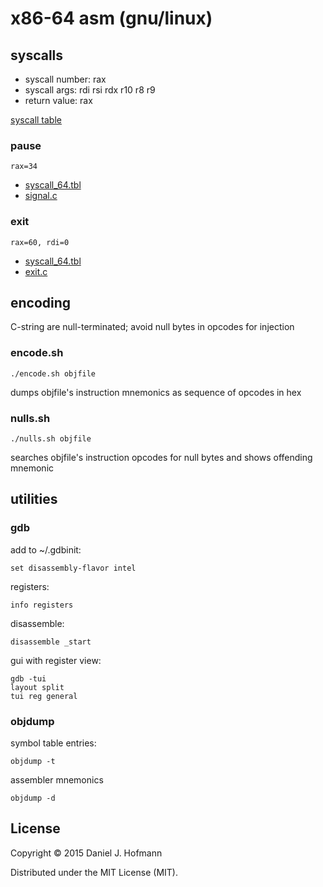 # x86-64 asm (gnu/linux)


## syscalls

* syscall number: rax
* syscall args: rdi rsi rdx r10 r8 r9
* return value: rax

[syscall table](https://github.com/torvalds/linux/blob/567cfea99af61ef19da42f8491da98cf94a4d166/arch/x86/syscalls/syscall_64.tbl#L9-L331)


### pause

    rax=34

* [syscall_64.tbl](https://github.com/torvalds/linux/blob/567cfea99af61ef19da42f8491da98cf94a4d166/arch/x86/syscalls/syscall_64.tbl#L43)
* [signal.c](https://github.com/torvalds/linux/blob/567cfea99af61ef19da42f8491da98cf94a4d166/kernel/signal.c#L3550-L3557)


### exit

    rax=60, rdi=0

* [syscall_64.tbl](https://github.com/torvalds/linux/blob/567cfea99af61ef19da42f8491da98cf94a4d166/arch/x86/syscalls/syscall_64.tbl#L69)
* [exit.c](https://github.com/torvalds/linux/blob/567cfea99af61ef19da42f8491da98cf94a4d166/kernel/exit.c#L843-L846)


## encoding

C-string are null-terminated; avoid null bytes in opcodes for injection

### encode.sh

    ./encode.sh objfile

dumps objfile's instruction mnemonics as sequence of opcodes in hex


### nulls.sh

    ./nulls.sh objfile

searches objfile's instruction opcodes for null bytes and shows offending mnemonic


## utilities

### gdb

add to ~/.gdbinit:

    set disassembly-flavor intel

registers:

    info registers

disassemble:

    disassemble _start

gui with register view:

    gdb -tui
    layout split
    tui reg general


### objdump

symbol table entries:

    objdump -t

assembler mnemonics

    objdump -d


## License

Copyright © 2015 Daniel J. Hofmann

Distributed under the MIT License (MIT).
